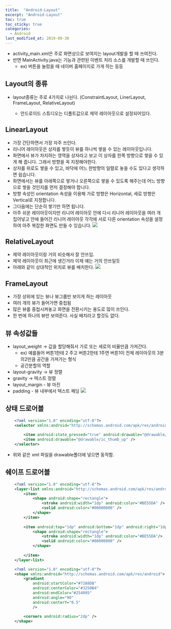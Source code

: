 ```yaml
---
title:  "Android-Layout"
excerpt: "Android-Layout"
toc: true
toc_sticky: true  
categories:
  - Android
last_modified_at: 2019-09-30
---
```


- activity_main.xml은 주로 화면상으로 보여지는 layout개발을 할 때 쓰여진다.
- 반면 MainActivity.java는 기능과 관련된 이벤트 처리 소스를 개발할 때 쓰인다.
    - ex) 버튼을 눌렀을 때 네이버 홈페이지로 가게 하는 등등  
    
## Layout의 종류

- layout종류는 주로 4가지로 나뉜다. (ConstraintLayout, LinerLayout, FrameLayout, RelativeLayout)

    - 안드로이드 스튜디오는 디폴트값으로 제약 레이아웃으로 설정되어있다.  
    
## LinearLayout
   - 가장 간단하면서 가장 자주 쓰인다.
   - 리니어 레이아웃은 상자를 쌓듯이 뷰를 하나씩 쌓을 수 있는 레이아웃입니다.
   - 화면에서 뷰가 차지하는 영역을 상자라고 보고 이 상자를 한쪽 방향으로 쌓을 수 있게 해 줍니다. 그래서 방향을 꼭 지정해야한다.
   - 상자를 위로도 쌓을 수 있고, 바닥에 어느 한방향의 일렬로 놓을 수도 있다고 생각하면 쉽습니다.
   - 화면에서는 뷰를 아래쪽으로 쌓거나 오른쪽으로 쌓을 수 있도록 해주는데 어느 방향으로 쌓을 것인지를 먼저 결정해야 합니다.
   - 방향 속성인 orientation 속성을 이용해 가로 방향은 Horizontal, 세로 방향은 Vertical로 지정합니다.
   - 그다음에는 단순히 쌓기만 하면 됩니다.
   - 아주 쉬운 레이아웃이지만 리니어 레이아웃 안에 다시 리니어 레이아웃을 여러 개 집어넣고 안에 들어간 리니어 레이아웃 각각에 서로 다른 orientation 속성을 설정하여 아주 복잡한 화면도 만들 수 있습니다.
![](https://paper-attachments.dropbox.com/s_3528E41B35F55ED297B40B6136172B26121A2F418E9311FA403C7AFBD9D2BA17_1556711948398_image.png)

## RelativeLayout
   - 제약 레이아웃이랑 거의 비슷해서 잘 안쓰임.
   - 제약 레이아웃이 최근에 생긴거라 이제 얘는 거의 안쓰일듯
   - 아래와 같이 상대적인 위치로 뷰를 배치한다.
![](https://paper-attachments.dropbox.com/s_3528E41B35F55ED297B40B6136172B26121A2F418E9311FA403C7AFBD9D2BA17_1556761306225_image.png)

## FrameLayout
   - 가장 상위에 있는 뷰나 뷰그룹만 보이게 하는 레이아웃
   - 여러 개의 뷰가 들어가면 중첩됨
   - 많은 뷰를 중첩시켜놓고 화면을 전환시키는 용도로 많이 쓰인다.
   - 한 번에 하나의 뷰만 보여준다. 사실 배치라고 할것도 없다.  
   
## 뷰 속성값들
- layout_weight → 값을 할당해줘서 가로 또는 세로의 비율만큼 가져간다.
    - ex) 예를들어 버튼1한테 2 주고 버튼2한테 1주면 버튼1이 전체 레이아웃의 3분의2만큼 공간을 가져가는 형식
    - 공간분할의 역할
- layout-gravity → 뷰 정렬
- gravity → 텍스트 정렬
- layout_margin - 뷰 마진
- padding - 뷰 내부에서 텍스트 패딩
![](https://paper-attachments.dropbox.com/s_3528E41B35F55ED297B40B6136172B26121A2F418E9311FA403C7AFBD9D2BA17_1556715650406_image.png)

## 상태 드로어블
```xml
    <?xml version="1.0" encoding="utf-8"?>
    <selector xmlns:android="http://schemas.android.com/apk/res/android">
    
        <item android:state_pressed="true" android:drawable="@drawable/ic_thumb_up_selected" />
        <item android:drawable="@drawable/ic_thumb_up" />
    </selector>
```
- 위와 같은 xml 파일을 drawable폴더에 넣으면 동작함.


## 쉐이프 드로어블
```xml
    <?xml version="1.0" encoding="utf-8"?>
    <layer-list xmlns:android="http://schemas.android.com/apk/res/android">
        <item>
            <shape android:shape="rectangle">
                <stroke android:width="1dp" android:color="#BE55DA" />
                <solid android:color="#00000000" />
            </shape>
        </item>
    
        <item android:top="1dp" android:bottom="1dp" android:right="1dp" android:left="1dp">
            <shape android:shape="rectangle">
                <stroke android:width="1dp" android:color="#BE55DA"/>
                <solid android:color="#00000000" />
            </shape>
    
        </item>
    </layer-list>
```
```xml
    <?xml version="1.0" encoding="utf-8"?>
    <shape xmlns:android="http://schemas.android.com/apk/res/android">
        <gradient
            android:startColor="#7288DB"
            android:centerColor="#3250B4"
            android:endColor="#254095"
            android:angle="90"
            android:centerY="0.5"
            />
    
        <corners android:radius="2dp" />
    </shape>
```
